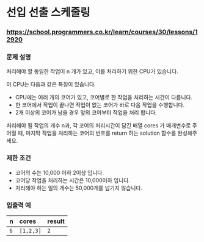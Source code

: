 # 선입 선출 스케줄링

### https://school.programmers.co.kr/learn/courses/30/lessons/12920

### 문제 설명

처리해야 할 동일한 작업이 n 개가 있고, 이를 처리하기 위한 CPU가 있습니다.

이 CPU는 다음과 같은 특징이 있습니다.

-   CPU에는 여러 개의 코어가 있고, 코어별로 한 작업을 처리하는 시간이 다릅니다.
-   한 코어에서 작업이 끝나면 작업이 없는 코어가 바로 다음 작업을 수행합니다.
-   2개 이상의 코어가 남을 경우 앞의 코어부터 작업을 처리 합니다.

처리해야 될 작업의 개수 n과, 각 코어의 처리시간이 담긴 배열 cores 가 매개변수로 주어질 때, 마지막 작업을 처리하는 코어의 번호를 return 하는 solution 함수를 완성해주세요.

### 제한 조건

-   코어의 수는 10,000 이하 2이상 입니다.
-   코어당 작업을 처리하는 시간은 10,000이하 입니다.
-   처리해야 하는 일의 개수는 50,000개를 넘기지 않습니다.

### 입출력 예

| n   | cores     | result |
| :-- | :-------- | :----- |
| `6` | `[1,2,3]` | `2`    |
